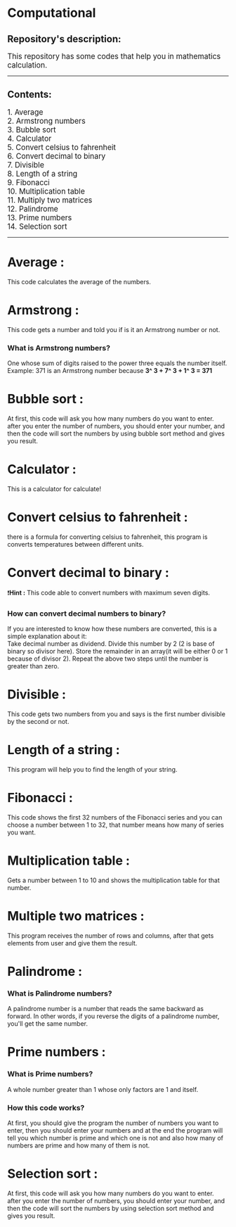 # Computational

## Repository's description:
<big>This repository has some codes that help you in mathematics calculation.</big>
<hr>

## Contents:
<big>
1. Average <br>
2. Armstrong numbers <br>
3. Bubble sort <br>
4. Calculator <br>
5. Convert celsius to fahrenheit <br>
6. Convert decimal to binary <br>
7. Divisible <br>
8. Length of a string <br>
9. Fibonacci <br>
10. Multiplication table <br>
11. Multiply two matrices <br>
12. Palindrome <br>
13. Prime numbers <br>
14. Selection sort <br>
</big>
<hr>


# Average :
This code calculates the average of the numbers.

# Armstrong :
This code gets a number and told you if is it an Armstrong number or not.
### What is Armstrong numbers?
One whose sum of digits raised to the power three equals the number itself. <br>
Example: 371 is an Armstrong number because **3^ 3 + 7^ 3 + 1^ 3 = 371**


# Bubble sort :
At first, this code will ask you how many numbers do you want to enter. after you enter the number of numbers, you should enter your number, and then the code will sort the numbers by using bubble sort method and gives you result.


# Calculator :
This is a calculator for calculate!

# Convert celsius to fahrenheit :
there is a formula for converting celsius to fahrenheit, this program is converts temperatures between different units. 

# Convert decimal to binary :
❗️**Hint :** This code able to convert numbers with maximum seven digits.
### How can convert decimal numbers to binary?
If you are interested to know how these numbers are converted, this is a simple explanation about it: <br>
Take decimal number as dividend. Divide this number by 2 (2 is base of binary so divisor here). Store the remainder in an array(it will be either 0 or 1 because of divisor 2). Repeat the above two steps until the number is greater than zero.
 

# Divisible :
This code gets two numbers from you and says is the first number divisible by the second or not.

# Length of a string :
This program will help you to find the length of your string.


# Fibonacci :
This code shows the first 32 numbers of the Fibonacci series and you can choose a number between 1 to 32, that number means how many of series you want.


# Multiplication table :
Gets a number between 1 to 10 and shows the multiplication table for that number.

# Multiple two matrices :
This program receives the number of rows and columns, after that gets elements from user and give them the result.


# Palindrome :

### What is Palindrome numbers?
A palindrome number is a number that reads the same backward as forward. In other words, if you reverse the digits of a palindrome number, you'll get the same number.


# Prime numbers :

### What is Prime numbers?
A whole number greater than 1 whose only factors are 1 and itself.

### How this code works?
At first, you should give the program the number of numbers you want to enter, then you should enter your numbers and
at the end the program will tell you which number is prime and which one is not and also how many of numbers are prime and how many of them is not.


# Selection sort :
At first, this code will ask you how many numbers do you want to enter. after you enter the number of numbers, you should enter your number, and then the code will sort the numbers by using selection sort method and gives you result.
